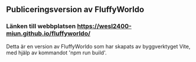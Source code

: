 ## Publiceringsversion av FluffyWorldo
### Länken till webbplatsen https://wesl2400-miun.github.io/fluffyworldo/
Detta är en version av FluffyWorldo som har skapats av byggverktyget Vite, med hjälp av kommandot 'npm run build'.